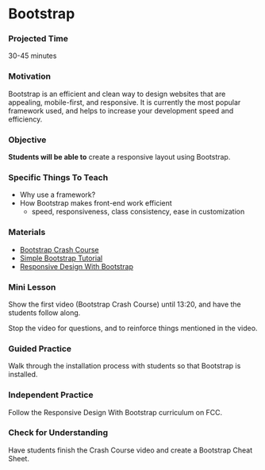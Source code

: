 # Bootstrap

### Projected Time
30-45 minutes

### Motivation
Bootstrap is an efficient and clean way to design websites that are appealing, mobile-first, and responsive. It is currently the most popular framework used, and helps to increase your development speed and efficiency. 


### Objective
**Students will be able to** create a responsive layout using Bootstrap.

### Specific Things To Teach
- Why use a framework? 
- How Bootstrap makes front-end work efficient
	- speed, responsiveness, class consistency, ease in customization

### Materials

- [Bootstrap Crash Course](https://www.youtube.com/watch?v=5GcQtLDGXy8)
- [Simple Bootstrap Tutorial](https://www.toptal.com/front-end/what-is-bootstrap-a-short-tutorial-on-the-what-why-and-how)
- [Responsive Design With Bootstrap](https://www.freecodecamp.com/challenges/use-responsive-design-with-bootstrap-fluid-containers)

### Mini Lesson

Show the first video (Bootstrap Crash Course) until 13:20, and have the students follow along.

Stop the video for questions, and to reinforce things mentioned in the video. 


### Guided Practice

Walk through the installation process with students so that Bootstrap is installed.


### Independent Practice

Follow the Responsive Design With Bootstrap curriculum on FCC. 


### Check for Understanding

Have students finish the Crash Course video and create a Bootstrap Cheat Sheet.
